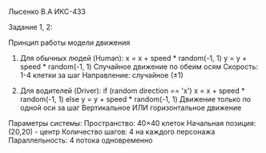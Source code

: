 Лысенко В.А ИКС-433

Задание 1, 2:

Принцип работы модели движения

1. Для обычных людей (Human):
x = x + speed * random(-1, 1)
y = y + speed * random(-1, 1)
Случайное движение по обеим осям
Скорость: 1-4 клетки за шаг
Направление: случайное (±1)

2. Для водителей (Driver):
if (random direction == 'x') 
    x = x + speed * random(-1, 1)
else 
    y = y + speed * random(-1, 1)
Движение только по одной оси за шаг
Вертикальное ИЛИ горизонтальное движение

Параметры системы:
Пространство: 40×40 клеток
Начальная позиция: (20,20) - центр
Количество шагов: 4 на каждого персонажа
Параллельность: 4 потока одновременно
